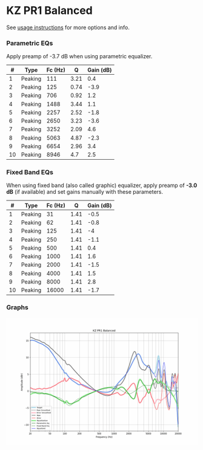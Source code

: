 # KZ PR1 Balanced
See [usage instructions](https://github.com/jaakkopasanen/AutoEq#usage) for more options and info.

### Parametric EQs
Apply preamp of -3.7 dB when using parametric equalizer.

|   # | Type    |   Fc (Hz) |    Q |   Gain (dB) |
|-----|---------|-----------|------|-------------|
|   1 | Peaking |       111 | 3.21 |         0.4 |
|   2 | Peaking |       125 | 0.74 |        -3.9 |
|   3 | Peaking |       706 | 0.92 |         1.2 |
|   4 | Peaking |      1488 | 3.44 |         1.1 |
|   5 | Peaking |      2257 | 2.52 |        -1.8 |
|   6 | Peaking |      2650 | 3.23 |        -3.6 |
|   7 | Peaking |      3252 | 2.09 |         4.6 |
|   8 | Peaking |      5063 | 4.87 |        -2.3 |
|   9 | Peaking |      6654 | 2.96 |         3.4 |
|  10 | Peaking |      8946 | 4.7  |         2.5 |

### Fixed Band EQs
When using fixed band (also called graphic) equalizer, apply preamp of **-3.0 dB** (if available) and set gains manually with these parameters.

|   # | Type    |   Fc (Hz) |    Q |   Gain (dB) |
|-----|---------|-----------|------|-------------|
|   1 | Peaking |        31 | 1.41 |        -0.5 |
|   2 | Peaking |        62 | 1.41 |        -0.8 |
|   3 | Peaking |       125 | 1.41 |        -4   |
|   4 | Peaking |       250 | 1.41 |        -1.1 |
|   5 | Peaking |       500 | 1.41 |         0.4 |
|   6 | Peaking |      1000 | 1.41 |         1.6 |
|   7 | Peaking |      2000 | 1.41 |        -1.5 |
|   8 | Peaking |      4000 | 1.41 |         1.5 |
|   9 | Peaking |      8000 | 1.41 |         2.8 |
|  10 | Peaking |     16000 | 1.41 |        -1.7 |

### Graphs
![](./KZ%20PR1%20Balanced.png)
